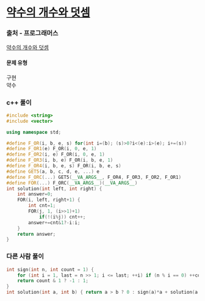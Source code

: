 # [약수의 개수와 덧셈](https://school.programmers.co.kr/learn/courses/30/lessons/77884)

### 출처 - 프로그래머스
[약수의 개수와 덧셈](https://school.programmers.co.kr/learn/courses/30/lessons/77884)

#### 문제 유형
구현  
약수

### c++ 풀이
```c++
#include <string>
#include <vector>

using namespace std;

#define F_OR(i, b, e, s) for(int i=(b); (s)>0?i<(e):i>(e); i+=(s))
#define F_OR1(e) F_OR(i, 0, e, 1)
#define F_OR2(i, e) F_OR(i, 0, e, 1)
#define F_OR3(i, b, e) F_OR(i, b, e, 1)
#define F_OR4(i, b, e, s) F_OR(i, b, e, s)
#define GET5(a, b, c, d, e, ...) e
#define F_ORC(...) GET5(__VA_ARGS__, F_OR4, F_OR3, F_OR2, F_OR1)
#define FOR(...) F_ORC(__VA_ARGS__)(__VA_ARGS__)
int solution(int left, int right) {
    int answer=0;
    FOR(i, left, right+1) {
        int cnt=1;
        FOR(j, 1, (i>>1)+1)
            if(!(i%j)) cnt++;
        answer+=cnt&1?-i:i;
    }
    return answer;
}
```

### 다른 사람 풀이
```c++
int sign(int n, int count = 1) {
    for (int i = 1, last = n >> 1; i <= last; ++i) if (n % i == 0) ++count;
    return count & 1 ? -1 : 1;
}
int solution(int a, int b) { return a > b ? 0 : sign(a)*a + solution(a + 1, b); }
```